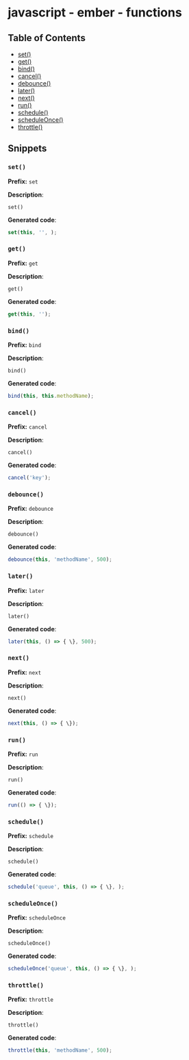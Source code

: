 # javascript - ember - functions
## Table of Contents
- [set()](#set)
- [get()](#get)
- [bind()](#bind)
- [cancel()](#cancel)
- [debounce()](#debounce)
- [later()](#later)
- [next()](#next)
- [run()](#run)
- [schedule()](#schedule)
- [scheduleOnce()](#scheduleonce)
- [throttle()](#throttle)
## Snippets
### `set()`
**Prefix:** `set`

**Description**:
```
set()
```
**Generated code**:
```js
set(this, '', );
```
### `get()`
**Prefix:** `get`

**Description**:
```
get()
```
**Generated code**:
```js
get(this, '');
```
### `bind()`
**Prefix:** `bind`

**Description**:
```
bind()
```
**Generated code**:
```js
bind(this, this.methodName);
```
### `cancel()`
**Prefix:** `cancel`

**Description**:
```
cancel()
```
**Generated code**:
```js
cancel('key');
```
### `debounce()`
**Prefix:** `debounce`

**Description**:
```
debounce()
```
**Generated code**:
```js
debounce(this, 'methodName', 500);
```
### `later()`
**Prefix:** `later`

**Description**:
```
later()
```
**Generated code**:
```js
later(this, () => { \}, 500);
```
### `next()`
**Prefix:** `next`

**Description**:
```
next()
```
**Generated code**:
```js
next(this, () => { \});
```
### `run()`
**Prefix:** `run`

**Description**:
```
run()
```
**Generated code**:
```js
run(() => { \});
```
### `schedule()`
**Prefix:** `schedule`

**Description**:
```
schedule()
```
**Generated code**:
```js
schedule('queue', this, () => { \}, );
```
### `scheduleOnce()`
**Prefix:** `scheduleOnce`

**Description**:
```
scheduleOnce()
```
**Generated code**:
```js
scheduleOnce('queue', this, () => { \}, );
```
### `throttle()`
**Prefix:** `throttle`

**Description**:
```
throttle()
```
**Generated code**:
```js
throttle(this, 'methodName', 500);
```
